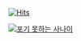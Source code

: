[![Hits](https://hits.seeyoufarm.com/api/count/incr/badge.svg?url=https%3A%2F%2Fgithub.com%2Fjeonyh0924&count_bg=%23EDE10A&title_bg=%2313CF3A&icon=&icon_color=%23E7E7E7&title=hits&edge_flat=false)](https://hits.seeyoufarm.com)

[![포기 못하는 사나이](https://github-readme-stats.vercel.app/api?username=jeonyh0924)](https://github.com/anuraghazra/github-readme-stats)
